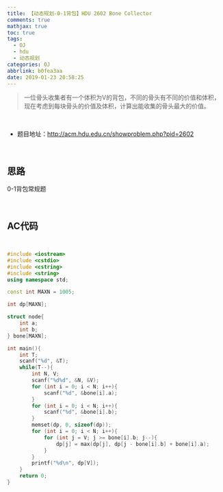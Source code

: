 ```yaml
---
title: 【动态规划-0-1背包】HDU 2602 Bone Collector
comments: true
mathjax: true
toc: true
tags:
  - OJ
  - hdu
  - 动态规划
categories: OJ
abbrlink: b0fea3aa
date: 2019-01-23 20:58:25
---
```


> 一位骨头收集者有一个体积为V的背包，不同的骨头有不同的价值和体积，现在考虑到每块骨头的价值及体积，计算出能收集的骨头最大的价值。

<!-- more -->

​         

- 题目地址：http://acm.hdu.edu.cn/showproblem.php?pid=2602

​         

## 思路

0-1背包常规题



​       



## AC代码

```c++


#include <iostream>
#include <cstdio>
#include <cstring>
#include <string>
using namespace std;

const int MAXN = 1005;

int dp[MAXN];

struct node{
    int a;
    int b;
} bone[MAXN];

int main(){
    int T;
    scanf("%d", &T);
    while(T--){
        int N, V;
        scanf("%d%d", &N, &V);
        for (int i = 0; i < N; i++){
            scanf("%d", &bone[i].a);
        }
        for (int i = 0; i < N; i++){
            scanf("%d", &bone[i].b);
        }
        memset(dp, 0, sizeof(dp));
        for (int i = 0; i < N; i++){
            for (int j = V; j >= bone[i].b; j--){
                dp[j] = max(dp[j], dp[j - bone[i].b] + bone[i].a);
            }
        }
        printf("%d\n", dp[V]);
    }
    return 0;
}
```

